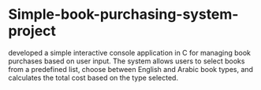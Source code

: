 # Simple-book-purchasing-system-project
developed a simple interactive console application in C for managing book purchases based on user input. The system allows users to select books from a predefined list, choose between English and Arabic book types, and calculates the total cost based on the type selected.
